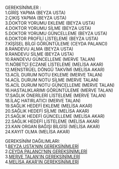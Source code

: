  GEREKSİNİMLER :<br/>
1.GİRİŞ YAPMA (BEYZA USTA)<br/>
2.ÇIKIŞ YAPMA (BEYZA USTA)<br/>
3.DOKTOR YORUMU EKLEME (BEYZA USTA)<br/>
4.DOKTOR YORUMU SİLME (BEYZA USTA)<br/>
5.DOKTOR YORUMU GÜNCELLEME (BEYZA USTA)<br/>
6.DOKTOR PROFİLİ LİSTELEME (BEYZA USTA)<br/>
7.KİŞİSEL BİLGİ GÖRÜNTÜLEME (CEYDA PALANCI)<br/>
8.RANDEVU ALMA (BEYZA USTA)<br/>
9.RANDEVU SİLME (BEYZA USTA)<br/>
10.RANDEVU GÜNCELLEME (MERVE TALAN)<br/>
11.NÖBETÇİ ECZANE LİSTELEME (MELİSA AKAR)<br/>
12.MENSTRÜEL DÖNGÜ TAKVİMİ (MELİSA AKAR)<br/>
13.ACİL DURUM NOTU EKLEME (MERVE TALAN)<br/>
14.ACİL DURUM NOTU SİLME (MERVE TALAN)<br/>
15.ACİL DURUM NOTU GÜNCELLEME (MERVE TALAN)<br/>
16.HASTALIKLARIMI GÖRÜNTÜLEME (MERVE TALAN)<br/>
17.SAĞLIK ÖNERİLERİ LİSTELEME (MERVE TALAN)<br/>
18.İLAÇ HATIRLATICI (MERVE TALAN)<br/>
19.SAĞLIK HEDEFİ EKLEME (MELİSA AKAR)<br/>
20.SAĞLIK HEDEFİ SİLME (MELİSA AKAR)<br/>
21.SAĞLIK HEDEFİ GÜNCELLEME (MELİSA AKAR)<br/>
22.SAĞLIK HEDEFİ LİSTELEME (MELİSA AKAR)<br/>
23.KAN ORGAN BAĞIŞI BİLGİSİ (MELİSA AKAR)<br/>
24.KAYIT OLMA (MELİSA AKAR)<br/>

GEREKSİNİM DAĞILIMLARI:<br/>
1.[BEYZA USTA'NIN GEREKSİNİMLERİ](https://github.com/beyzqusta/Healthcare/blob/main/BEYZA%20USTA'NIN%20GEREKSİNİMLERİ)<br/>
2.[CEYDA PALANCI'NIN GEREKSİNİMLERİ](https://github.com/beyzqusta/Healthcare/blob/main/CEYDA%20PALANCI'NIN%20GEREKS%C4%B0N%C4%B0MLER%C4%B0)<br/>
3.[MERVE TALAN'IN GEREKSİNİMLERİ](https://github.com/beyzqusta/Healthcare/blob/main/MERVE%20TALAN'IN%20GEREKS%C4%B0N%C4%B0MLER%C4%B0)<br/>
4.[MELİSA AKAR'IN GEREKSİNİMLERİ](https://github.com/beyzqusta/Healthcare/commit/c7851a4a11ecd8a5fb08fa4f152bf4a13e048872)<br/>
